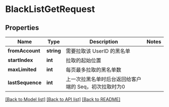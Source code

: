 # BlackListGetRequest

## Properties
Name | Type | Description | Notes
------------ | ------------- | ------------- | -------------
**fromAccount** | **string** | 需要拉取该 UserID 的黑名单 | 
**startIndex** | **int** | 拉取的起始位置 | 
**maxLimited** | **int** | 每页最多拉取的黑名单数 | 
**lastSequence** | **int** | 上一次拉黑名单时后台返回给客户端的 Seq，初次拉取时为0 | 

[[Back to Model list]](../README.md#documentation-for-models) [[Back to API list]](../README.md#documentation-for-api-endpoints) [[Back to README]](../README.md)


